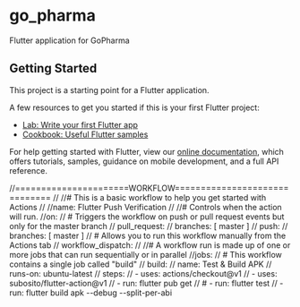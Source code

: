 # go_pharma

Flutter application for GoPharma

## Getting Started

This project is a starting point for a Flutter application.

A few resources to get you started if this is your first Flutter project:

- [Lab: Write your first Flutter app](https://flutter.dev/docs/get-started/codelab)
- [Cookbook: Useful Flutter samples](https://flutter.dev/docs/cookbook)

For help getting started with Flutter, view our
[online documentation](https://flutter.dev/docs), which offers tutorials,
samples, guidance on mobile development, and a full API reference.

//======================WORKFLOW==============================
//
//# This is a basic workflow to help you get started with Actions
//
//name: Flutter Push Verification
//
//# Controls when the action will run.
//on:
//  # Triggers the workflow on push or pull request events but only for the master branch
//  pull_request:
//    branches: [ master ]
//  push:
//    branches: [ master ]
//  # Allows you to run this workflow manually from the Actions tab
//  workflow_dispatch:
//
//# A workflow run is made up of one or more jobs that can run sequentially or in parallel
//jobs:
//  # This workflow contains a single job called "build"
//  build:
//    name: Test & Build APK
//    runs-on: ubuntu-latest
//    steps:
//    - uses: actions/checkout@v1
//    - uses: subosito/flutter-action@v1
//    - run: flutter pub get
//    # - run: flutter test
//    - run: flutter build apk --debug --split-per-abi
